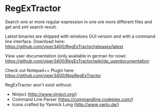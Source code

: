 # RegExTractor
Search one or more regular expression in one ore more different files and get and xml search result.

Latest binaries are shipped with windows GUI version and with a command line interface.
Download here: https://github.com/viper3400/RegExTractor/releases/latest

View user documentation (only available in german for now): https://github.com/viper3400/RegExTractor/wiki/de_userdocumentation

Check out Notepad++ Plugin here: https://github.com/viper3400/NppRegExTractor

RegExTractor won't exist without:
* Ninject (http://www.ninject.org/)
* Command Line Parser (https://commandline.codeplex.com/)
* Icons crafted by Yannick Lung (http://www.yanlu.de/)
